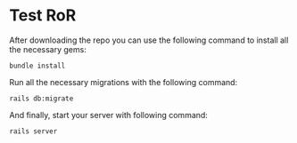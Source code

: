 # Test RoR
After downloading the repo you can use the following command to install all the necessary gems:
```
bundle install
```

Run all the necessary migrations with the following command:
```
rails db:migrate
```

And finally, start your server with following command:
```
rails server
```